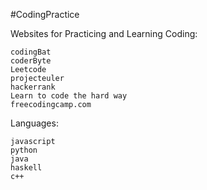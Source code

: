 #CodingPractice

Websites for Practicing and Learning Coding:

	codingBat
	coderByte
	Leetcode
	projecteuler
	hackerrank
	Learn to code the hard way
	freecodingcamp.com


Languages:

	javascript
	python
	java
	haskell
	c++
